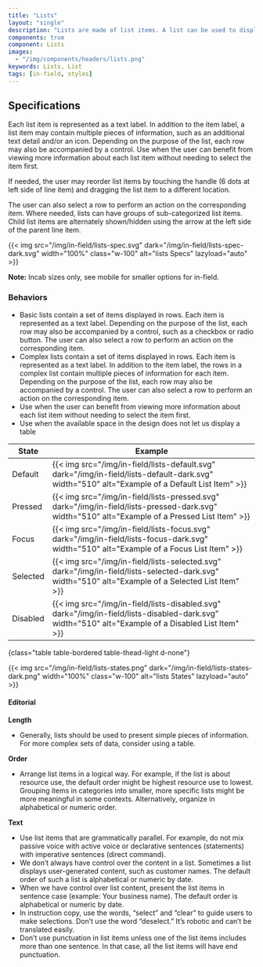 ```yaml
---
title: "Lists"
layout: "single"
description: "Lists are made of list items. A list can be used to display content related to a single subject."
components: true
component: Lists
images:
  - "/img/components/headers/lists.png"
keywords: Lists, List
tags: [in-field, styles]
---
```


## Specifications

Each list item is represented as a text label. In addition to the item label, a list item may contain multiple pieces of information, such as an additional text detail and/or an icon. Depending on the purpose of the list, each row may also be accompanied by a control. Use when the user can benefit from viewing more information about each list item without needing to select the item first.

If needed, the user may reorder list items by touching the handle (6 dots at left side of line item) and dragging the list item to a different location.

The user can also select a row to perform an action on the corresponding item.
Where needed, lists can have groups of sub-categorized list items. Child list items are alternately shown/hidden using the arrow at the left side of the parent line item.

{{< img src="/img/in-field/lists-spec.svg" dark="/img/in-field/lists-spec-dark.svg" width="100%" class="w-100" alt="lists Specs" lazyload="auto" >}}

**Note:** Incab sizes only, see mobile for smaller options for in-field.

### Behaviors

- Basic lists contain a set of items displayed in rows. Each item is represented as a text label. Depending on the purpose of the list, each row may also be accompanied by a control, such as a checkbox or radio button. The user can also select a row to perform an action on the corresponding item.
- Complex lists contain a set of items displayed in rows. Each item is represented as a text label. In addition to the item label, the rows in a complex list contain multiple pieces of information for each item. Depending on the purpose of the list, each row may also be accompanied by a control. The user can also select a row to perform an action on the corresponding item.
- Use when the user can benefit from viewing more information about each list item without needing to select the item first.
- Use when the available space in the design does not let us display a table

<!-- prettier-ignore-start -->
| State    | Example                                                                                              |
| -------- | ---------------------------------------------------------------------------------------------------- |
| Default  | {{< img src="/img/in-field/lists-default.svg" dark="/img/in-field/lists-default-dark.svg" width="510" alt="Example of a Default List Item" >}}   |
| Pressed  | {{< img src="/img/in-field/lists-pressed.svg" dark="/img/in-field/lists-pressed-dark.svg" width="510" alt="Example of a Pressed List Item" >}}   |
| Focus    | {{< img src="/img/in-field/lists-focus.svg" dark="/img/in-field/lists-focus-dark.svg" width="510" alt="Example of a Focus List Item" >}}       |
| Selected | {{< img src="/img/in-field/lists-selected.svg" dark="/img/in-field/lists-selected-dark.svg" width="510" alt="Example of a Selected List Item" >}} |
| Disabled | {{< img src="/img/in-field/lists-disabled.svg" dark="/img/in-field/lists-disabled-dark.svg" width="510" alt="Example of a Disabled List Item" >}} |
{class="table table-bordered table-thead-light d-none"}
<!-- prettier-ignore-end -->

{{< img src="/img/in-field/lists-states.png" dark="/img/in-field/lists-states-dark.png" width="100%" class="w-100" alt="lists States" lazyload="auto" >}}

#### Editorial

**Length**

- Generally, lists should be used to present simple pieces of information. For more complex sets of data, consider using a table.

**Order**

- Arrange list items in a logical way. For example, if the list is about resource use, the default order might be highest resource use to lowest. Grouping items in categories into smaller, more specific lists might be more meaningful in some contexts. Alternatively, organize in alphabetical or numeric order.

**Text**

- Use list items that are grammatically parallel. For example, do not mix passive voice with active voice or declarative sentences (statements) with imperative sentences (direct command).
- We don’t always have control over the content in a list. Sometimes a list displays user-generated content, such as customer names. The default order of such a list is alphabetical or numeric by date.
- When we have control over list content, present the list items in sentence case (example: Your business name). The default order is alphabetical or numeric by date.
- In instruction copy, use the words, “select” and “clear” to guide users to make selections. Don’t use the word “deselect.” It’s robotic and can’t be translated easily.
- Don’t use punctuation in list items unless one of the list items includes more than one sentence. In that case, all the list items will have end punctuation.
